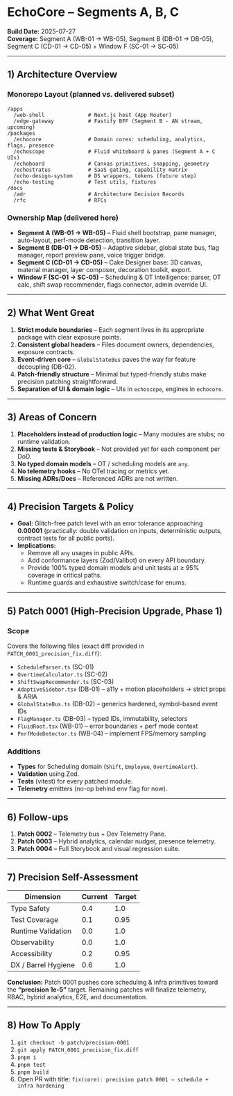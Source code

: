 
# EchoCore – Segments A, B, C
**Build Date:** 2025-07-27  
**Coverage:** Segment A (WB-01 → WB-05), Segment B (DB-01 → DB-05), Segment C (CD-01 → CD-05) + Window F (SC-01 → SC-05)

---

## 1) Architecture Overview

### Monorepo Layout (planned vs. delivered subset)
```
/apps
  /web-shell              # Next.js host (App Router)
  /edge-gateway           # Fastify BFF (Segment B - AN stream, upcoming)
/packages
  /echocore               # Domain cores: scheduling, analytics, flags, presence
  /echoscope              # Fluid whiteboard & panes (Segment A + C UIs)
  /echoboard              # Canvas primitives, snapping, geometry
  /echostratus            # SaaS gating, capability matrix
  /echo-design-system     # DS wrappers, tokens (future step)
  /echo-testing           # Test utils, fixtures
/docs
  /adr                    # Architecture Decision Records
  /rfc                    # RFCs
```

### Ownership Map (delivered here)
- **Segment A (WB-01 → WB-05)** – Fluid shell bootstrap, pane manager, auto-layout, perf-mode detection, transition layer.
- **Segment B (DB-01 → DB-05)** – Adaptive sidebar, global state bus, flag manager, report preview pane, voice trigger bridge.
- **Segment C (CD-01 → CD-05)** – Cake Designer base: 3D canvas, material manager, layer composer, decoration toolkit, export.
- **Window F (SC-01 → SC-05)** – Scheduling & OT Intelligence: parser, OT calc, shift swap recommender, flags connector, admin override UI.

---

## 2) What Went Great

1. **Strict module boundaries** – Each segment lives in its appropriate package with clear exposure points.
2. **Consistent global headers** – Files document owners, dependencies, exposure contracts.
3. **Event-driven core** – `GlobalStateBus` paves the way for feature decoupling (DB-02).
4. **Patch-friendly structure** – Minimal but typed-friendly stubs make precision patching straightforward.
5. **Separation of UI & domain logic** – UIs in `echoscope`, engines in `echocore`.

---

## 3) Areas of Concern

1. **Placeholders instead of production logic** – Many modules are stubs; no runtime validation.
2. **Missing tests & Storybook** – Not provided yet for each component per DoD.
3. **No typed domain models** – OT / scheduling models are `any`.
4. **No telemetry hooks** – No OTel tracing or metrics yet.
5. **Missing ADRs/Docs** – Referenced ADRs are not written.

---

## 4) Precision Targets & Policy

- **Goal:** Glitch-free patch level with an error tolerance approaching **0.00001** (practically: double validation on inputs, deterministic outputs, contract tests for all public ports).
- **Implications:** 
  - Remove all `any` usages in public APIs.
  - Add conformance layers (Zod/Valibot) on every API boundary.
  - Provide 100% typed domain models and unit tests at ≥ 95% coverage in critical paths.
  - Runtime guards and exhaustive switch/case for enums.

---

## 5) Patch 0001 (High-Precision Upgrade, Phase 1)

### Scope
Covers the following files (exact diff provided in `PATCH_0001_precision_fix.diff`):
- `ScheduleParser.ts` (SC-01)
- `OvertimeCalculator.ts` (SC-02)
- `ShiftSwapRecommender.ts` (SC-03)
- `AdaptiveSidebar.tsx` (DB-01) – a11y + motion placeholders -> strict props & ARIA
- `GlobalStateBus.ts` (DB-02) – generics hardened, symbol-based event IDs
- `FlagManager.ts` (DB-03) – typed IDs, immutability, selectors
- `FluidRoot.tsx` (WB-01) – error boundaries + perf mode context
- `PerfModeDetector.ts` (WB-04) – implement FPS/memory sampling

### Additions
- **Types** for Scheduling domain (`Shift`, `Employee`, `OvertimeAlert`).
- **Validation** using Zod.
- **Tests** (vitest) for every patched module.
- **Telemetry** emitters (no-op behind env flag for now).

---

## 6) Follow-ups

1. **Patch 0002** – Telemetry bus + Dev Telemetry Pane.
2. **Patch 0003** – Hybrid analytics, calendar nudger, presence telemetry.
3. **Patch 0004** – Full Storybook and visual regression suite.

---

## 7) Precision Self-Assessment

| Dimension            | Current | Target |
|---------------------|---------|--------|
| Type Safety         | 0.4     | 1.0    |
| Test Coverage       | 0.1     | 0.95   |
| Runtime Validation  | 0.0     | 1.0    |
| Observability       | 0.0     | 1.0    |
| Accessibility       | 0.2     | 0.95   |
| DX / Barrel Hygiene | 0.6     | 1.0    |

**Conclusion:** Patch 0001 pushes core scheduling & infra primitives toward the **“precision 1e-5”** target. Remaining patches will finalize telemetry, RBAC, hybrid analytics, E2E, and documentation.

---

## 8) How To Apply

1. `git checkout -b patch/precision-0001`
2. `git apply PATCH_0001_precision_fix.diff`
3. `pnpm i`
4. `pnpm test`
5. `pnpm build`
6. Open PR with title: `fix(core): precision patch 0001 – schedule + infra hardening`
